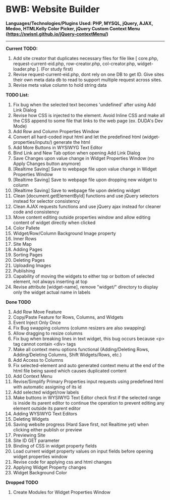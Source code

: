 # BWB: Website Builder
**Languages/Technologies/Plugins Used: PHP, MYSQL, jQuery, AJAX, Medoo, HTMLKelly Color Picker, jQuery Custom Context Menu (https://swisnl.github.io/jQuery-contextMenu/)**
***
**Current TODO:**
<ol>
<li>Add site creator that duplicates necessary files for file like [ core.php, request-current-eid.php, row-creator.php, col-creator.php, widget-loader.php ]. (For study first)</li>
<li>Revise request-current-eid.php, dont rely on one DB to get ID. Give sites their own meta data db to read to support multiple request across sites.</li>
<li>Revise meta value column to hold string data</li>
</ol>

**TODO List:**
<ol>
<li>Fix bug when the selected text becomes 'undefined' after using Add Link Dialog</li>
<li>Revise how CSS is injected to the element. Avoid Inline CSS and make all the CSS append to some file that links to the web page (ex. DUDA's Dev Mode)</li>
<li>Add Row and Column Properties Window</li>
<li>Convert all hard-coded input html and let the predefined html (widget-properties/inputs/) generate the html</li>
<li>Add More Buttons in WYSIWYG Text Editor</li>
<li>Bind Link and New Tab option when opening Add Link Dialog</li>
<li>Save Changes upon value change in Widget Properties Window (no Apply Changes button anymore)</li>
<li>[Realtime Saving] Save to webpage file upon value change in Widget Properties Window</li>
<li>[Realtime Saving] Save to webpage file upon dropping new widget to column</li>
<li>[Realtime Saving] Save to webpage file upon deleting widget</li>
<li>Clean [document.getElementById] functions and use jQuery selectors instead for selector consistency</li>
<li>Clean AJAX requests functions and use jQuery ajax instead for cleaner code and consistency</li>
<li>Move content editing outside properties window and allow editing content of widget directly when clicked</li>
<li>Color Pallete</li>
<li>Widget/Row/Column Background Image property</li>
<li>Inner Rows</li>
<li>Site Map</li>
<li>Adding Pages</li>
<li>Sorting Pages</li>
<li>Deleting Pages</li>
<li>Uploading Images</li>
<li>Publishing</li>
<li>Capability of moving the widgets to either top or bottom of selected element, not always inserting at top</li>
<li>Revise attribute [widget-name], remove "widget/" directory to display only the widget actual name in labels</li>
</ol>

**Done TODO**
<ol>
<li>Add Row Move Feature</li>
<li>Copy/Paste Feature for Rows, Columns, and Widgets</li>
<li>Event Inject Only Once</li>
<li>Fix Bug swapping columns (column resizers are also swapping)</li>
<li>Allow dragging to resize columns</li>
<li>Fix bug when breaking lines in text widget, this bug occurs because &lt;p> tag cannot contain &lt;div> tags</li>
<li>Make all context menu options functional (Adding/Deleting Rows, Adding/Deleting Columns, Shift Widgets/Rows, etc.)</li>
<li>Add Access to Columns</li>
<li>Fix selected-element and auto generated context menu at the end of the html file being saved which causes duplicated content</li>
<li>Add Context Menu</li>
<li>Revise/Simplify Primary Properties input requests using predefined html with automatic assigning of its id</li>
<li>Add selected widget/row labels</li>
<li>Make buttons in WYSIWYG Text Editor check first if the selected range is inside its parent editor to continue the operation to prevent editing any element outside its parent editor</li>
<li>Adding WYSIWYG Text Editors</li>
<li>Deleting Widgets</li>
<li>Saving website progress (Hard Save first, not Realtime yet) when clicking either publish or preview</li>
<li>Previewing Site</li>
<li>Site ID GET parameter</li>
<li>Binding of CSS in widget property fields</li>
<li>Load current widget property values on input fields before opening widget properties window</li>
<li>Revise code for applying css and html changes</li>
<li>Applying Widget Property changes</li>
<li>Widget Background Color</li>
</ol>

**Dropped TODO**
<ol>
<li>Create Modules for Widget Properties Window</li>
</ol>